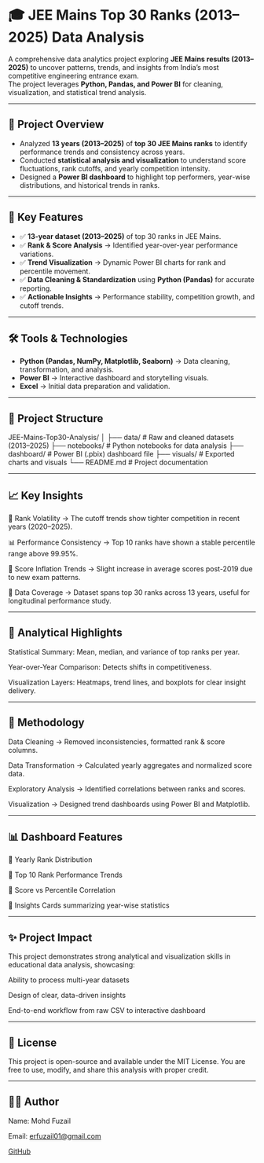# 🎓 JEE Mains Top 30 Ranks (2013–2025) Data Analysis

A comprehensive data analytics project exploring **JEE Mains results (2013–2025)** to uncover patterns, trends, and insights from India’s most competitive engineering entrance exam.  
The project leverages **Python, Pandas, and Power BI** for cleaning, visualization, and statistical trend analysis.

---

## 🚀 Project Overview
- Analyzed **13 years (2013–2025)** of **top 30 JEE Mains ranks** to identify performance trends and consistency across years.  
- Conducted **statistical analysis and visualization** to understand score fluctuations, rank cutoffs, and yearly competition intensity.  
- Designed a **Power BI dashboard** to highlight top performers, year-wise distributions, and historical trends in ranks.

---

## 🔑 Key Features
- ✅ **13-year dataset (2013–2025)** of top 30 ranks in JEE Mains.  
- ✅ **Rank & Score Analysis** → Identified year-over-year performance variations.  
- ✅ **Trend Visualization** → Dynamic Power BI charts for rank and percentile movement.  
- ✅ **Data Cleaning & Standardization** using **Python (Pandas)** for accurate reporting.  
- ✅ **Actionable Insights** → Performance stability, competition growth, and cutoff trends.  

---

## 🛠️ Tools & Technologies
- **Python (Pandas, NumPy, Matplotlib, Seaborn)** → Data cleaning, transformation, and analysis.  
- **Power BI** → Interactive dashboard and storytelling visuals.  
- **Excel** → Initial data preparation and validation.  

---

## 📂 Project Structure

JEE-Mains-Top30-Analysis/
│
├── data/                 # Raw and cleaned datasets (2013–2025)
├── notebooks/            # Python notebooks for data analysis
├── dashboard/            # Power BI (.pbix) dashboard file
├── visuals/              # Exported charts and visuals
└── README.md             # Project documentation

---

## 📈 Key Insights

🧮 Rank Volatility → The cutoff trends show tighter competition in recent years (2020–2025).

📊 Performance Consistency → Top 10 ranks have shown a stable percentile range above 99.95%.

🧠 Score Inflation Trends → Slight increase in average scores post-2019 due to new exam patterns.

📍 Data Coverage → Dataset spans top 30 ranks across 13 years, useful for longitudinal performance study.

---

## 🧮 Analytical Highlights

Statistical Summary: Mean, median, and variance of top ranks per year.

Year-over-Year Comparison: Detects shifts in competitiveness.

Visualization Layers: Heatmaps, trend lines, and boxplots for clear insight delivery.

---

## 🧰 Methodology

Data Cleaning → Removed inconsistencies, formatted rank & score columns.

Data Transformation → Calculated yearly aggregates and normalized score data.

Exploratory Analysis → Identified correlations between ranks and scores.

Visualization → Designed trend dashboards using Power BI and Matplotlib.

---

## 📊 Dashboard Features

📅 Yearly Rank Distribution

🧮 Top 10 Rank Performance Trends

🎯 Score vs Percentile Correlation

🧾 Insights Cards summarizing year-wise statistics

---

## ✨ Project Impact

This project demonstrates strong analytical and visualization skills in educational data analysis, showcasing:

Ability to process multi-year datasets

Design of clear, data-driven insights

End-to-end workflow from raw CSV to interactive dashboard

---

## 📜 License

This project is open-source and available under the MIT License.
You are free to use, modify, and share this analysis with proper credit.

---

## 👨‍💻 Author

Name: Mohd Fuzail

Email: erfuzail01@gmail.com

[GitHub](https://www.github.com/analystfuzail)
